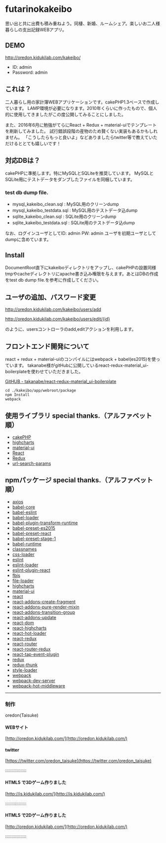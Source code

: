 # futarinokakeibo
思い出と共に出費も積み重ねよう。同棲、新婚、ルームシェア。楽しいお二人様暮らしの支出記録WEBアプリ。

## DEMO
http://oredon.kidukilab.com/kakeibo/
* ID: admin
* Password: admin

## これは？
二人暮らし用の家計簿WEBアプリケーションです。cakePHP1.3ベースで作成しています。
LAMP環境が必要になります。2010年くらいに作ったもので、個人的に使用してきましたがこの度公開してみることにしました。

また、2016年6月に勉強がてらにReact + Redux + material-uiでテンプレートを刷新してみました。
試行錯誤段階の産物のため賢くない実装もあるかもしれません。
「こうしたらもっと良いよ」などありましたらtwitter等で教えていただけるととても嬉しいです！

## 対応DBは？
cakePHPに準拠します。特にMySQLとSQLiteを推奨しています。
MySQLとSQLite用にテストデータをダンプしたファイルを同梱しています。

### test db dump file.
* mysql_kakeibo_clean.sql : MySQL用のクリーンdump
* mysql_kakeibo_testdata.sql : MySQL用のテストデータ込dump
* sqlite_kakeibo_clean.sql : SQLite用のクリーンdump
* sqlite_kakeibo_testdata.sql : SQLite用のテストデータ込dump

なお、ログインユーザとしてID: admin PW: admin ユーザを初期ユーザとしてdumpに含めています。

## Install
DocumentRoot直下にkakeiboディレクトリをアップし、cakePHPの設置同様tmpやcacheディレクトリにapache書き込み権限を与えます。あとはDBの作成をtest db dump file.を参考に作成してください。

## ユーザの追加、パスワード変更
http://oredon.kidukilab.com/kakeibo/users/add

http://oredon.kidukilab.com/kakeibo/users/edit/{id}

のように、usersコントローラのadd,editアクションを利用します。

## フロントエンド開発について
react + redux + material-uiのコンパイルにはwebpack + babel(es2015)を使っています。
takanabe様がgitHubに公開しているreact-redux-material_ui-boilerplateを使わせていただきました。

[GitHUB - takanabe/react-redux-material_ui-boilerplate](https://github.com/takanabe/react-redux-material_ui-boilerplate)

```
cd ./kakeibo/app/webroot/package
npm Install
webpack
```


## 使用ライブラリ special thanks.（アルファベット順）
* [cakePHP](http://cakephp.jp/)
* [highcharts](http://www.highcharts.com/)
* [material-ui](http://www.material-ui.com/)
* [React](https://facebook.github.io/react/)
* [Redux](http://redux.js.org/)
* [url-search-params](https://github.com/WebReflection/url-search-params)

## npmパッケージ special thanks.（アルファベット順）
* [axios](https://github.com/mzabriskie/axios)
* [babel-core](https://github.com/babel)
* [babel-eslint](https://github.com/babel)
* [babel-loader](https://github.com/babel)
* [babel-plugin-transform-runtime](https://github.com/babel)
* [babel-preset-es2015](https://github.com/babel)
* [babel-preset-react](https://github.com/babel)
* [babel-preset-stage-1](https://github.com/babel)
* [babel-runtime](https://github.com/babel)
* [classnames](https://github.com/JedWatson/classnames)
* [css-loader](https://github.com/webpack/css-loader)
* [eslint](https://github.com/eslint/eslint)
* [eslint-loader](https://github.com/MoOx/eslint-loader)
* [eslint-plugin-react](https://github.com/yannickcr/eslint-plugin-react)
* [fbjs](https://github.com/facebook/fbjs)
* [file-loader](https://github.com/webpack/file-loader)
* [highcharts](https://github.com/highcharts/highcharts-dist)
* [material-ui](https://github.com/callemall/material-ui)
* [react](https://github.com/facebook/react)
* [react-addons-create-fragment](https://github.com/facebook/react)
* [react-addons-pure-render-mixin](https://www.npmjs.com/package/react-addons-pure-render-mixin)
* [react-addons-transition-group](https://github.com/facebook/react)
* [react-addons-update](https://github.com/facebook/react)
* [react-dom](https://github.com/facebook/react)
* [react-highcharts](https://github.com/kirjs/react-highcharts)
* [react-hot-loader](https://github.com/gaearon/react-hot-loader)
* [react-redux](https://github.com/reactjs/react-redux)
* [react-router](https://github.com/reactjs/react-router)
* [react-router-redux](https://github.com/reactjs/react-router-redux)
* [react-tap-event-plugin](https://github.com/zilverline/react-tap-event-plugin)
* [redux](https://github.com/reactjs/redux)
* [redux-thunk](https://github.com/gaearon/redux-thunk)
* [style-loader](https://github.com/webpack/style-loader)
* [webpack](https://github.com/webpack)
* [webpack-dev-server](https://github.com/webpack/webpack-dev-server)
* [webpack-hot-middleware](https://github.com/glenjamin/webpack-hot-middleware)


-----------------------------

### 制作
oredon(Taisuke)

#### WEBサイト
[http://oredon.kidukilab.com/](http://oredon.kidukilab.com/)

#### twitter
[https://twitter.com/oredon_taisuke](https://twitter.com/oredon_taisuke)

:::::::::::::::::

#### HTML5 で3Dゲーム作りました
[http://is.kidukilab.com/](http://is.kidukilab.com/)

:::::::::::::::::

#### HTML5 で2Dゲーム作りました
[http://oredon.kidukilab.com/](http://oredon.kidukilab.com/)

:::::::::::::::::
